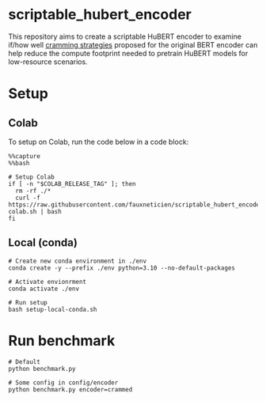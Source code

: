 # scriptable_hubert_encoder

This repository aims to create a scriptable HuBERT encoder to examine if/how well [cramming strategies](https://github.com/JonasGeiping/cramming) proposed for the original BERT encoder can help reduce the compute footprint needed to pretrain HuBERT models for low-resource scenarios.

# Setup

## Colab

To setup on Colab, run the code below in a code block:

```
%%capture
%%bash

# Setup Colab
if [ -n "$COLAB_RELEASE_TAG" ]; then
  rm -rf ./*
  curl -f https://raw.githubusercontent.com/fauxneticien/scriptable_hubert_encoder/main/setup-colab.sh | bash
fi
```

## Local (conda)

```
# Create new conda environment in ./env
conda create -y --prefix ./env python=3.10 --no-default-packages

# Activate envionrment
conda activate ./env

# Run setup
bash setup-local-conda.sh
```

# Run benchmark

```
# Default
python benchmark.py

# Some config in config/encoder
python benchmark.py encoder=crammed
```
